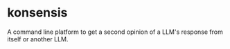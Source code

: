 # konsensis
A command line platform to get a second opinion of a LLM's response from itself or another LLM.
